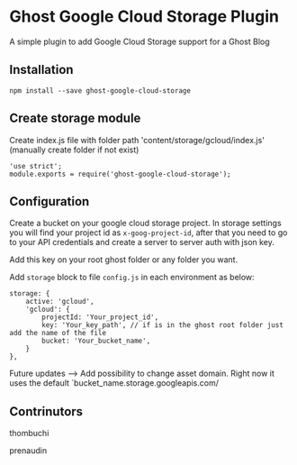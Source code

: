 # Ghost Google Cloud Storage Plugin
A simple plugin to add Google Cloud Storage support for a Ghost Blog

## Installation

    npm install --save ghost-google-cloud-storage

## Create storage module

Create index.js file with folder path 'content/storage/gcloud/index.js' (manually create folder if not exist)

    'use strict';
    module.exports = require('ghost-google-cloud-storage');

## Configuration

Create a bucket on your google cloud storage project. In storage settings you will find your project id as `x-goog-project-id`, after  that  you need to go to your API credentials and create a server to server auth with json key. 

Add this key on your root ghost folder or any folder you want.

Add `storage` block to file `config.js` in each environment as below:

    storage: {
        active: 'gcloud',
        'gcloud': {
            projectId: 'Your_project_id',
            key: 'Your_key_path', // if is in the ghost root folder just add the name of the file
            bucket: 'Your_bucket_name',
        }
    },

Future updates -->
Add possibility to change asset domain. Right now it uses the default  `bucket_name.storage.googleapis.com/


## Contrinutors
thombuchi

prenaudin
